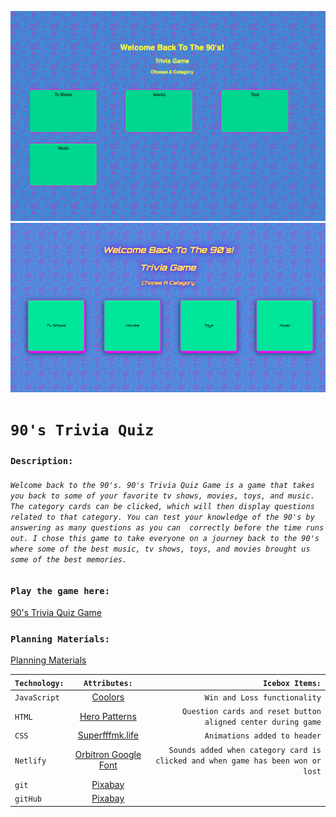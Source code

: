 <!-- - **Screenshot:** A screenshot of your game.
- **Your game’s title**: A description of your game. Background info about why you chose the game is a nice touch.
- **Getting Started**: Include a link to your deployed game and any instructions you deem important.
- **Attributions**: Include links to any external resources (such as libraries or assets) you used to develop your application.
- **Technologies Used**: List of the technologies used, for example: JavaScript, HTML, CSS, etc.
- **Next Steps**: Planned future enhancements (icebox items).
- Your **`README.md`** file must be grammatically correct and free of spelling errors. -->

![game screenshot](assets/Images/gamescreenshot.png)
![updated screenshot](assets/Images/updatedgamescreenshot.png)
# `90's Trivia Quiz`



### `Description:`

###### `Welcome back to the 90's. 90's Trivia Quiz Game is a game that takes you back to some of your favorite tv shows, movies, toys, and music. The category cards can be clicked, which will then display questions related to that category. You can test your knowledge of the 90's by answering as many questions as you can  correctly before the time runs out. I chose this game to take everyone on a journey back to the 90's where some of the best music, tv shows, toys, and movies brought us some of the best memories.`


### `Play the game here:`

[90's Trivia Quiz Game](https://90striviaquizgame.netlify.app/)

### `Planning Materials:`

[Planning Materials](https://docs.google.com/document/d/1ehHp7F168ZOgbCp4YLXeWj69-Je3f7CJAkIs_uhyI3I/edit?usp=sharing)


| `Technology:`  | `Attributes:`   | `Icebox Items:`  |
| ------------- |:-------------:| -----:|
| `JavaScript`  | [Coolors](https://coolors.co/)   | `Win and Loss functionality` |
| `HTML `       | [Hero Patterns](https://heropatterns.com/)| `Question cards and reset button aligned center during game`   | 
| `CSS`         | [Superfffmk.life](https://superfffmk.life/product_details/75046559.html)| `Animations added to header`   |
| `Netlify` | [Orbitron Google Font](https://superfffmk.life/product_details/75046559.html)| `Sounds added when category card is clicked and when game has been won or lost`   |
|      `git`         | [Pixabay](https://pixabay.com/sound-effects/search/retro%20games/)   | |
|      `gitHub`         | [Pixabay](https://pixabay.com/sound-effects/search/retro%20games/)   | |


